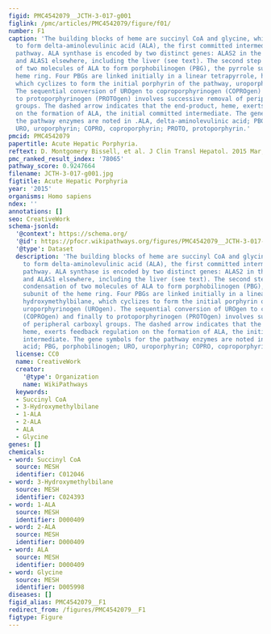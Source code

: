 ```yaml
---
figid: PMC4542079__JCTH-3-017-g001
figlink: /pmc/articles/PMC4542079/figure/f01/
number: F1
caption: 'The building blocks of heme are succinyl CoA and glycine, which combine
  to form delta-aminolevulinic acid (ALA), the first committed intermediate of the
  pathway. ALA synthase is encoded by two distinct genes: ALAS2 in the bone marrow
  and ALAS1 elsewhere, including the liver (see text). The second step involves condensation
  of two molecules of ALA to form porphobilinogen (PBG), the pyrrole subunit of the
  heme ring. Four PBGs are linked initially in a linear tetrapyrrole, hydroxymethylbilane,
  which cyclizes to form the initial porphyrin of the pathway, uroporphyrinogen (UROgen).
  The sequential conversion of UROgen to coproporphyrinogen (COPROgen) and finally
  to protoporphyrinogen (PROTOgen) involves successive removal of peripheral carboxyl
  groups. The dashed arrow indicates that the end-product, heme, exerts feedback regulation
  on the formation of ALA, the initial committed intermediate. The gene symbols for
  the pathway enzymes are noted in .ALA, delta-aminolevulinic acid; PBG, porphobilinogen;
  URO, uroporphyrin; COPRO, coproporphyrin; PROTO, protoporphyrin.'
pmcid: PMC4542079
papertitle: Acute Hepatic Porphyria.
reftext: D. Montgomery Bissell, et al. J Clin Transl Hepatol. 2015 Mar;3(1):17-26.
pmc_ranked_result_index: '78065'
pathway_score: 0.9247664
filename: JCTH-3-017-g001.jpg
figtitle: Acute Hepatic Porphyria
year: '2015'
organisms: Homo sapiens
ndex: ''
annotations: []
seo: CreativeWork
schema-jsonld:
  '@context': https://schema.org/
  '@id': https://pfocr.wikipathways.org/figures/PMC4542079__JCTH-3-017-g001.html
  '@type': Dataset
  description: 'The building blocks of heme are succinyl CoA and glycine, which combine
    to form delta-aminolevulinic acid (ALA), the first committed intermediate of the
    pathway. ALA synthase is encoded by two distinct genes: ALAS2 in the bone marrow
    and ALAS1 elsewhere, including the liver (see text). The second step involves
    condensation of two molecules of ALA to form porphobilinogen (PBG), the pyrrole
    subunit of the heme ring. Four PBGs are linked initially in a linear tetrapyrrole,
    hydroxymethylbilane, which cyclizes to form the initial porphyrin of the pathway,
    uroporphyrinogen (UROgen). The sequential conversion of UROgen to coproporphyrinogen
    (COPROgen) and finally to protoporphyrinogen (PROTOgen) involves successive removal
    of peripheral carboxyl groups. The dashed arrow indicates that the end-product,
    heme, exerts feedback regulation on the formation of ALA, the initial committed
    intermediate. The gene symbols for the pathway enzymes are noted in .ALA, delta-aminolevulinic
    acid; PBG, porphobilinogen; URO, uroporphyrin; COPRO, coproporphyrin; PROTO, protoporphyrin.'
  license: CC0
  name: CreativeWork
  creator:
    '@type': Organization
    name: WikiPathways
  keywords:
  - Succinyl CoA
  - 3-Hydroxymethylbilane
  - 1-ALA
  - 2-ALA
  - ALA
  - Glycine
genes: []
chemicals:
- word: Succinyl CoA
  source: MESH
  identifier: C012046
- word: 3-Hydroxymethylbilane
  source: MESH
  identifier: C024393
- word: 1-ALA
  source: MESH
  identifier: D000409
- word: 2-ALA
  source: MESH
  identifier: D000409
- word: ALA
  source: MESH
  identifier: D000409
- word: Glycine
  source: MESH
  identifier: D005998
diseases: []
figid_alias: PMC4542079__F1
redirect_from: /figures/PMC4542079__F1
figtype: Figure
---
```

